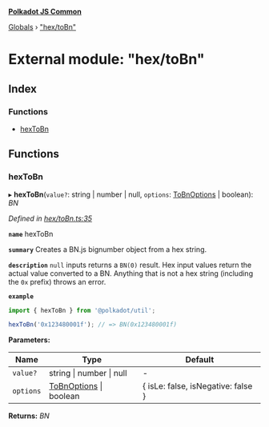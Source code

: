 **[Polkadot JS Common](../README.md)**

[Globals](../globals.md) › ["hex/toBn"](_hex_tobn_.md)

# External module: "hex/toBn"

## Index

### Functions

* [hexToBn](_hex_tobn_.md#hextobn)

## Functions

###  hexToBn

▸ **hexToBn**(`value?`: string | number | null, `options`: [ToBnOptions](../interfaces/_types_.tobnoptions.md) | boolean): *BN*

*Defined in [hex/toBn.ts:35](https://github.com/polkadot-js/common/blob/dc55f21/packages/util/src/hex/toBn.ts#L35)*

**`name`** hexToBn

**`summary`** Creates a BN.js bignumber object from a hex string.

**`description`** 
`null` inputs returns a `BN(0)` result. Hex input values return the actual value converted to a BN. Anything that is not a hex string (including the `0x` prefix) throws an error.

**`example`** 
<BR>

```javascript
import { hexToBn } from '@polkadot/util';

hexToBn('0x123480001f'); // => BN(0x123480001f)
```

**Parameters:**

Name | Type | Default |
------ | ------ | ------ |
`value?` | string \| number \| null | - |
`options` | [ToBnOptions](../interfaces/_types_.tobnoptions.md) \| boolean |  { isLe: false, isNegative: false } |

**Returns:** *BN*
